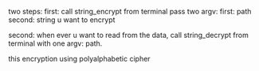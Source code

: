 two steps:
first: call string_encrypt from terminal pass two argv:
    first: path
    second: string u want to encrypt
    
    
second: when ever u want to read from the data, call string_decrypt from terminal with one argv: path.



this encryption using polyalphabetic cipher
